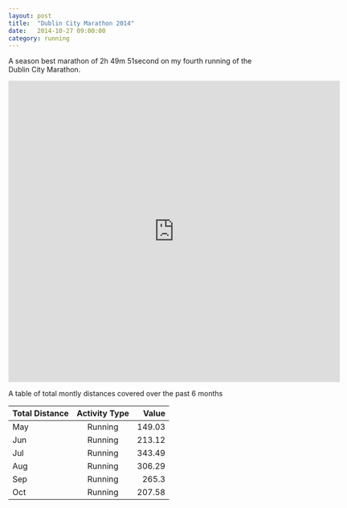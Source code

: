 ```yaml
---
layout: post
title:  "Dublin City Marathon 2014"
date:   2014-10-27 09:00:00
category: running
---
```


A season best marathon of 2h 49m 51second on my fourth running of the Dublin City Marathon.

<iframe width='660' height='600' frameborder='0' src='http://connect.garmin.com/modern/activity/621803682'></iframe>

A table of total montly distances covered over the past 6 months 

|Total Distance|Activity Type|Value|
|--------------|:-------------:|-----:|
|May|Running|149.03|
|Jun|Running|213.12|
|Jul|Running|343.49|
|Aug|Running|306.29|
|Sep|Running|265.3|
|Oct|Running|207.58|

